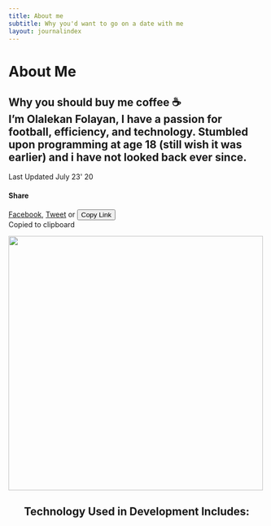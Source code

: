 ```yaml
---
title: About me
subtitle: Why you'd want to go on a date with me
layout: journalindex
---
```


<div class="o-section c-post__intro-wrapper">
  <div class="o-title-bar o-title-bar--post">
    <a class="o-backlink" id="back-to" href="/"></a>

   <h1 class="o-title-bar__title second-font" >
      About Me
    </h1>

  </div>

  <div class="c-post__intro o-section__inner">
    

   <div class="c-post__meta">
      <h2 class="c-post__subheading">
        Why you should buy me coffee ☕️ <br/>
I’m Olalekan Folayan, I have a passion for football, efficiency, and technology. Stumbled upon programming at age 18 (still wish it was earlier) and i have not looked back ever since.
      </h2>


      
   <div class="c-post__meta-detail">
        <p class="c-post__date">
          Last Updated July 23' 20
        </p>
    </div>


   <div class="c-social-share c-post__meta-share ">
        <h4 class="c-social-share__heading">
          Share
    </h4>

   <span class="c-social-share__body">
          <a class="c-social-share__link" href="https://www.facebook.com/sharer/sharer.php?u={{ site.baseurl }}/aboutme/" onclick="window.open(this.href, 'facebookwindow','left=20,top=20,width=600,height=700,toolbar=0,resizable=1'); return false;">Facebook</a>,
          <a class="c-social-share__link" href="https://twitter.com/home?status={{ site.baseurl }}/aboutme/" onclick="window.open(this.href, 'twitterwindow','left=20,top=20,width=600,height=300,toolbar=0,resizable=1'); return false;">Tweet</a> or
          <button class="c-social-share__link js-clipboard" data-clipboard-text="{{ site.baseurl }}/aboutme/">Copy Link</button>
          <div class="c-social-share__success" id="clipboard_success">Copied to clipboard</div>
        </span>
     </div>
   </div>

<img
      class="c-post__hero-img o-border"
      src="https://res.cloudinary.com/moversng/image/upload/v1593966434/personnal/IMG_8803_zauytx.jpg"
     alt=""
     data-aos="grayscale" style="height: 500px;">

   <div class="c-post__intro-body">
    <center> <h2>Technology Used in Development Includes: </h2></center>
   </div>
 


    
  
    
     
    
  
</div>
